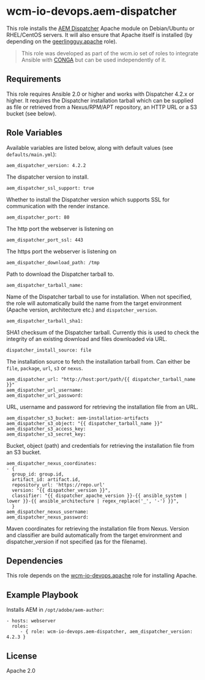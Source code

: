 # wcm-io-devops.aem-dispatcher

This role installs the [AEM Dispatcher](https://helpx.adobe.com/experience-manager/dispatcher/using/dispatcher.html) Apache module on Debian/Ubuntu or RHEL/CentOS servers. It will also ensure that Apache itself is installed (by depending on the [geerlingguy.apache](https://galaxy.ansible.com/geerlingguy/apache/) role).
> This role was developed as part of the wcm.io set of roles to integrate Ansible with [CONGA](http://devops.wcm.io/conga/) but can be used independently of it.

## Requirements

This role requires Ansible 2.0 or higher and works with Dispatcher 4.2.x or higher. It requires the Dispatcher installation tarball which can be supplied as file or retrieved from a Nexus/RPM/APT repository, an HTTP URL or a S3 bucket (see below).

## Role Variables

Available variables are listed below, along with default values (see `defaults/main.yml`):

	aem_dispatcher_version: 4.2.2
	
The dispatcher version to install.

	aem_dispatcher_ssl_support: true

Whether to install the Dispatcher version which supports SSL for communication with the render instance.

    aem_dispatcher_port: 80

The http port the webserver is listening on

    aem_dispatcher_port_ssl: 443

The https port the webserver is listening on

	aem_dispatcher_download_path: /tmp

Path to download the Dispatcher tarball to.

	aem_dispatcher_tarball_name:
	
Name of the Dispatcher tarball to use for installation. When not specified, the role will automatically build the name from the target environment (Apache version, architecture etc.) and `dispatcher_version`.

	aem_dispatcher_tarball_sha1:

SHA1 checksum of the Dispatcher tarball. Currently this is used to check the integrity of an existing download and files downloaded via URL.
	
	dispatcher_install_source: file
	
The installation source to fetch the installation tarball from. Can either be `file`, `package`, `url`, `s3` or `nexus`.

	aem_dispatcher_url: "http://host:port/path/{{ dispatcher_tarball_name }}"
	aem_dispatcher_url_username:
	aem_dispatcher_url_password:

URL, username and password for retrieving the installation file from an URL.
	
	aem_dispatcher_s3_bucket: aem-installation-artifacts
	aem_dispatcher_s3_object: "{{ dispatcher_tarball_name }}"
	aem_dispatcher_s3_access_key:
	aem_dispatcher_s3_secret_key:

Bucket, object (path) and credentials for retrieving the installation file from an S3 bucket.
	
	aem_dispatcher_nexus_coordinates:
	- {
	  group_id: group.id,
	  artifact_id: artifact.id,
	  repository_url: 'https://repo.url'
	  version: "{{ dispatcher_version }}",
	  classifier: "{{ dispatcher_apache_version }}-{{ ansible_system | lower }}-{{ ansible_architecture | regex_replace('_', '-') }}",
	  }
	aem_dispatcher_nexus_username:
	aem_dispatcher_nexus_password:

Maven coordinates for retrieving the installation file from Nexus. Version and classifier are build automatically from the target environment and dispatcher_version if not specified (as for the filename).

## Dependencies

This role depends on the [wcm-io-devops.apache](https://github.com/wcm-io-devops/ansible-role-apache) role for installing Apache.

## Example Playbook

Installs AEM in `/opt/adobe/aem-author`: 

    - hosts: webserver
      roles:
         - { role: wcm-io-devops.aem-dispatcher, aem_dispatcher_version: 4.2.3 }

## License

Apache 2.0
